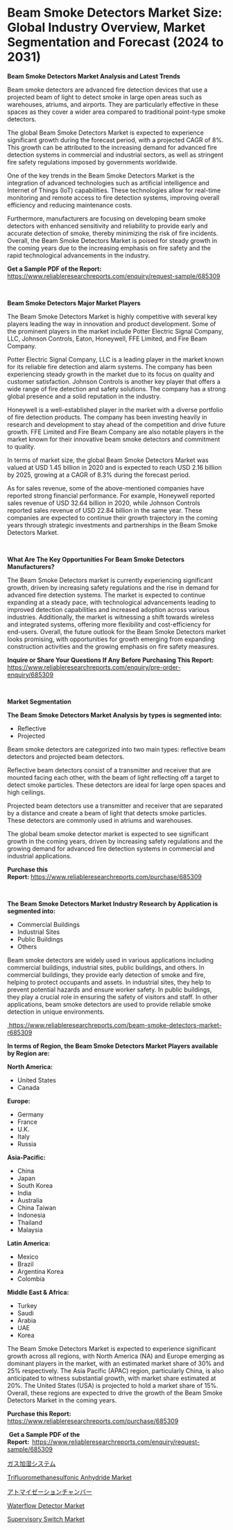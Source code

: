 <p><h1>Beam Smoke Detectors Market Size: Global Industry Overview, Market Segmentation and Forecast (2024 to 2031)</h1></p><p><strong>Beam Smoke Detectors Market Analysis and Latest Trends</strong></p>
<p><p>Beam smoke detectors are advanced fire detection devices that use a projected beam of light to detect smoke in large open areas such as warehouses, atriums, and airports. They are particularly effective in these spaces as they cover a wider area compared to traditional point-type smoke detectors.</p><p>The global Beam Smoke Detectors Market is expected to experience significant growth during the forecast period, with a projected CAGR of 8%. This growth can be attributed to the increasing demand for advanced fire detection systems in commercial and industrial sectors, as well as stringent fire safety regulations imposed by governments worldwide.</p><p>One of the key trends in the Beam Smoke Detectors Market is the integration of advanced technologies such as artificial intelligence and Internet of Things (IoT) capabilities. These technologies allow for real-time monitoring and remote access to fire detection systems, improving overall efficiency and reducing maintenance costs.</p><p>Furthermore, manufacturers are focusing on developing beam smoke detectors with enhanced sensitivity and reliability to provide early and accurate detection of smoke, thereby minimizing the risk of fire incidents. Overall, the Beam Smoke Detectors Market is poised for steady growth in the coming years due to the increasing emphasis on fire safety and the rapid technological advancements in the industry.</p></p>
<p><strong>Get a Sample PDF of the Report:&nbsp;</strong> <a href="https://www.reliableresearchreports.com/enquiry/request-sample/685309">https://www.reliableresearchreports.com/enquiry/request-sample/685309</a></p>
<p>&nbsp;</p>
<p><strong>Beam Smoke Detectors Major Market Players</strong></p>
<p><p>The Beam Smoke Detectors Market is highly competitive with several key players leading the way in innovation and product development. Some of the prominent players in the market include Potter Electric Signal Company, LLC, Johnson Controls, Eaton, Honeywell, FFE Limited, and Fire Beam Company.</p><p>Potter Electric Signal Company, LLC is a leading player in the market known for its reliable fire detection and alarm systems. The company has been experiencing steady growth in the market due to its focus on quality and customer satisfaction. Johnson Controls is another key player that offers a wide range of fire detection and safety solutions. The company has a strong global presence and a solid reputation in the industry.</p><p>Honeywell is a well-established player in the market with a diverse portfolio of fire detection products. The company has been investing heavily in research and development to stay ahead of the competition and drive future growth. FFE Limited and Fire Beam Company are also notable players in the market known for their innovative beam smoke detectors and commitment to quality.</p><p>In terms of market size, the global Beam Smoke Detectors Market was valued at USD 1.45 billion in 2020 and is expected to reach USD 2.16 billion by 2025, growing at a CAGR of 8.3% during the forecast period.</p><p>As for sales revenue, some of the above-mentioned companies have reported strong financial performance. For example, Honeywell reported sales revenue of USD 32.64 billion in 2020, while Johnson Controls reported sales revenue of USD 22.84 billion in the same year. These companies are expected to continue their growth trajectory in the coming years through strategic investments and partnerships in the Beam Smoke Detectors Market.</p></p>
<p>&nbsp;</p>
<p><strong>What Are The Key Opportunities For Beam Smoke Detectors Manufacturers?</strong></p>
<p><p>The Beam Smoke Detectors market is currently experiencing significant growth, driven by increasing safety regulations and the rise in demand for advanced fire detection systems. The market is expected to continue expanding at a steady pace, with technological advancements leading to improved detection capabilities and increased adoption across various industries. Additionally, the market is witnessing a shift towards wireless and integrated systems, offering more flexibility and cost-efficiency for end-users. Overall, the future outlook for the Beam Smoke Detectors market looks promising, with opportunities for growth emerging from expanding construction activities and the growing emphasis on fire safety measures.</p></p>
<p><strong>Inquire or Share Your Questions If Any Before Purchasing This Report:</strong> <a href="https://www.reliableresearchreports.com/enquiry/pre-order-enquiry/685309">https://www.reliableresearchreports.com/enquiry/pre-order-enquiry/685309</a></p>
<p>&nbsp;</p>
<p><strong>Market Segmentation</strong></p>
<p><strong>The Beam Smoke Detectors Market Analysis by types is segmented into:</strong></p>
<p><ul><li>Reflective</li><li>Projected</li></ul></p>
<p><p>Beam smoke detectors are categorized into two main types: reflective beam detectors and projected beam detectors.</p><p>Reflective beam detectors consist of a transmitter and receiver that are mounted facing each other, with the beam of light reflecting off a target to detect smoke particles. These detectors are ideal for large open spaces and high ceilings.</p><p>Projected beam detectors use a transmitter and receiver that are separated by a distance and create a beam of light that detects smoke particles. These detectors are commonly used in atriums and warehouses.</p><p>The global beam smoke detector market is expected to see significant growth in the coming years, driven by increasing safety regulations and the growing demand for advanced fire detection systems in commercial and industrial applications.</p></p>
<p><strong>Purchase this Report:&nbsp;</strong><a href="https://www.reliableresearchreports.com/purchase/685309">https://www.reliableresearchreports.com/purchase/685309</a></p>
<p>&nbsp;</p>
<p><strong>The Beam Smoke Detectors Market Industry Research by Application is segmented into:</strong></p>
<p><ul><li>Commercial Buildings</li><li>Industrial Sites</li><li>Public Buildings</li><li>Others</li></ul></p>
<p><p>Beam smoke detectors are widely used in various applications including commercial buildings, industrial sites, public buildings, and others. In commercial buildings, they provide early detection of smoke and fire, helping to protect occupants and assets. In industrial sites, they help to prevent potential hazards and ensure worker safety. In public buildings, they play a crucial role in ensuring the safety of visitors and staff. In other applications, beam smoke detectors are used to provide reliable smoke detection in unique environments.</p></p>
<p><a href="https://www.reliableresearchreports.com/beam-smoke-detectors-market-r685309">&nbsp;https://www.reliableresearchreports.com/beam-smoke-detectors-market-r685309</a></p>
<p><strong>In terms of Region, the Beam Smoke Detectors Market Players available by Region are:</strong></p>
<p>
    <p> <strong> North America: </strong>
        <ul>
            <li>United States</li>
            <li>Canada</li>
        </ul>
        </p> 
    <p> <strong> Europe: </strong>
        <ul>
            <li>Germany</li>
            <li>France</li>
            <li>U.K.</li>
            <li>Italy</li>
            <li>Russia</li>
        </ul>
        </p> 
    <p> <strong> Asia-Pacific: </strong>
        <ul>
            <li>China</li>
            <li>Japan</li>
            <li>South Korea</li>
            <li>India</li>
            <li>Australia</li>
            <li>China Taiwan</li>
            <li>Indonesia</li>
            <li>Thailand</li>
            <li>Malaysia</li>
        </ul>
        </p> 
    <p> <strong> Latin America: </strong>
        <ul>
            <li>Mexico</li>
            <li>Brazil</li>
            <li>Argentina Korea</li>
            <li>Colombia</li>
        </ul>
        </p> 
    <p> <strong> Middle East & Africa: </strong>
        <ul>
            <li>Turkey</li>
            <li>Saudi</li>
            <li>Arabia</li>
            <li>UAE</li>
            <li>Korea</li>
        </ul>
    </p>
    </p>
<p><p>The Beam Smoke Detectors Market is expected to experience significant growth across all regions, with North America (NA) and Europe emerging as dominant players in the market, with an estimated market share of 30% and 25% respectively. The Asia Pacific (APAC) region, particularly China, is also anticipated to witness substantial growth, with market share estimated at 20%. The United States (USA) is projected to hold a market share of 15%. Overall, these regions are expected to drive the growth of the Beam Smoke Detectors Market in the coming years.</p></p>
<p><strong>Purchase this Report: </strong><a href="https://www.reliableresearchreports.com/purchase/685309">https://www.reliableresearchreports.com/purchase/685309</a></p>
<p>&nbsp;<strong>Get a Sample PDF of the Report:&nbsp;&nbsp;</strong><a href="https://www.reliableresearchreports.com/enquiry/request-sample/685309">https://www.reliableresearchreports.com/enquiry/request-sample/685309</a></p>
<p><strong></strong></p>
<p><p><a href="https://github.com/avbqbctihcbe2/Market-Research-Report-List-1/blob/main/880352032368.md">ガス加湿システム</a></p><p><a href="https://issuu.com/reportprime-2/docs/trifluoromethanesulfonic-anhydride-market-size-203">Trifluoromethanesulfonic Anhydride Market</a></p><p><a href="https://github.com/luffiazaza/Market-Research-Report-List-1/blob/main/451925432369.md">アトマイゼーションチャンバー</a></p><p><a href="https://github.com/pizolina/Market-Research-Report-List-4/blob/main/waterflow-detector-market.md">Waterflow Detector Market</a></p><p><a href="https://github.com/tamvrosiya/Market-Research-Report-List-3/blob/main/supervisory-switch-market.md">Supervisory Switch Market</a></p></p>
